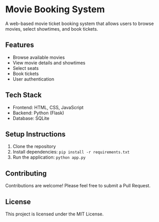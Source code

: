 # Movie Booking System

A web-based movie ticket booking system that allows users to browse movies, select showtimes, and book tickets.

## Features
- Browse available movies
- View movie details and showtimes
- Select seats
- Book tickets
- User authentication

## Tech Stack
- Frontend: HTML, CSS, JavaScript
- Backend: Python (Flask)
- Database: SQLite

## Setup Instructions
1. Clone the repository
2. Install dependencies: `pip install -r requirements.txt`
3. Run the application: `python app.py`

## Contributing
Contributions are welcome! Please feel free to submit a Pull Request.

## License
This project is licensed under the MIT License.
